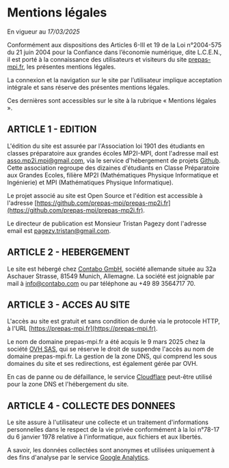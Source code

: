 # Mentions légales

En vigueur au *17/03/2025*

Conformément aux dispositions des Articles 6-III et 19 de la Loi n°2004-575 du 21 juin 2004 pour la Confiance dans l’économie numérique, dite L.C.E.N., il est porté à la connaissance des utilisateurs et visiteurs du site [prepas-mpi.fr](https://prepas-mpi.fr), les présentes mentions légales.

La connexion et la navigation sur le site par l’utilisateur implique acceptation intégrale et sans réserve des présentes mentions légales.

Ces dernières sont accessibles sur le site à la rubrique « Mentions légales ».

## ARTICLE 1 - EDITION

L'édition du site est assurée par l'Association loi 1901 des étudiants en classes préparatoire aux grandes écoles MP2I-MPI, dont l'adresse mail est <asso.mp2i.mpi@gmail.com>, via le service d'hébergement de projets [Github](https://github.com/). Cette association regroupe des dizaines d'étudiants en Classe Préparatoire aux Grandes Ecoles, filière MP2I (Mathématiques Physique Informatique et Ingénierie) et MPI (Mathématiques Physique Informatique).

Le projet associé au site est Open Source et l'édition est accessible à l'adresse [https://github.com/prepas-mpi/prepas-mp2i.fr](https://github.com/prepas-mpi/prepas-mp2i.fr).

Le directeur de publication est Monsieur Tristan Pagezy dont l'adresse email est [pagezy.tristan@gmail.com](mailto:tristan.pagezy@gmail.com).

## ARTICLE 2 - HEBERGEMENT

Le site est hébergé chez [Contabo GmbH](https://contabo.com/), société allemande située au 32a Aschauer Strasse, 81549 Munich, Allemagne. La société est joignable par mail à [info@contabo.com](mailto:info@contabo.com) ou par téléphone au +49 89 3564717 70.

## ARTICLE 3 - ACCES AU SITE

L'accès au site est gratuit et sans condition de durée via le protocole HTTP, à l'URL [https://prepas-mpi.fr](https://prepas-mpi.fr).

Le nom de domaine prepas-mpi.fr a été acquis le 9 mars 2025 chez la société [OVH SAS](https://ovh.com/), qui se réserve le droit de suspendre l'accès au nom de domaine prepas-mpi.fr.
La gestion de la zone DNS, qui comprend les sous domaines du site et ses redirections, est également gérée par OVH.

En cas de panne ou de défaillance, le service [Cloudflare](https://www.cloudflare.com/) peut-être utilisé pour la zone DNS et l'hébergement du site.

## ARTICLE 4 - COLLECTE DES DONNEES

Le site assure à l'utilisateur une collecte et un traitement d'informations personnelles dans le respect de la vie privée conformément à la loi n°78-17 du 6 janvier 1978 relative à l'informatique, aux fichiers et aux libertés.

A savoir, les données collectées sont anonymes et utilisées uniquement à des fins d'analyse par le service [Google Analytics](https://analytics.google.com/).
